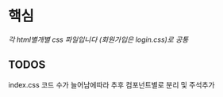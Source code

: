 # 핵심
*각 html별개별 css 파일입니다 (회원가입은 login.css)로 공통*

## TODOS
index.css 코드 수가 늘어남에따라 추후 컴포넌트별로 분리 및 주석추가
